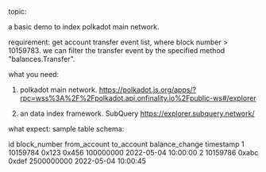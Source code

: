 topic:

a basic demo to index polkadot main network.

requirement:
get account transfer event list, where block number > 10159783.
we can filter the transfer event by the specified method "balances.Transfer".


what you need:
1. polkadot main network.
https://polkadot.js.org/apps/?rpc=wss%3A%2F%2Fpolkadot.api.onfinality.io%2Fpublic-ws#/explorer

2. an data index  framework.
SubQuery
https://explorer.subquery.network/


 
what expect:
sample table schema: 

id	block_number	from_account	to_account	balance_change	timestamp
1	10159784		0x123			0x456		 100000000		2022-05-04 10:00:00
2	10159786		0xabc			0xdef		 2500000000		2022-05-04 10:00:45